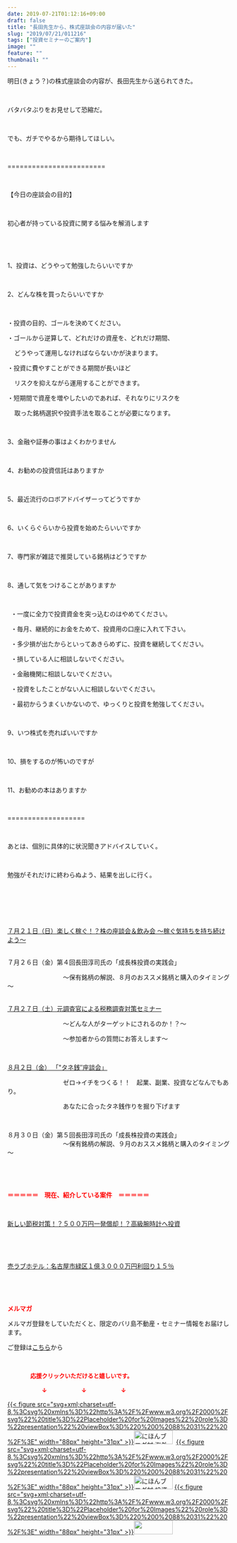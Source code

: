 ```yaml
---
date: 2019-07-21T01:12:16+09:00
draft: false
title: "長田先生から、株式座談会の内容が届いた"
slug: "2019/07/21/011216"
tags: ["投資セミナーのご案内"]
image: ""
feature: ""
thumbnail: ""
---
```

<p>明日(きょう？)の株式座談会の内容が、長田先生から送られてきた。</p><p> </p><p>バタバタぶりをお見せして恐縮だ。</p><p> </p><p>でも、ガチでやるから期待してほしい。</p><p> </p><p>========================</p><p> </p><p>【今日の座談会の目的】</p><p> </p><p>初心者が持っている投資に関する悩みを解消します</p><p> </p><p> </p><p>1、投資は、どうやって勉強したらいいですか</p><p> </p><p>2、どんな株を買ったらいいですか</p><p> </p><p>・投資の目的、ゴールを決めてください。</p><p>・ゴールから逆算して、どれだけの資産を、どれだけ期間、</p><p>    どうやって運用しなければならないかが決まります。</p><p>・投資に費やすことができる期間が長いほど</p><p>    リスクを抑えながら運用することができます。</p><p>・短期間で資産を増やしたいのであれば、それなりにリスクを</p><p>    取った銘柄選択や投資手法を取ることが必要になります。</p><p> </p><p>3、金融や証券の事はよくわかりません</p><p> </p><p>4、お勧めの投資信託はありますか</p><p> </p><p>5、最近流行のロボアドバイザーってどうですか</p><p> </p><p>6、いくらぐらいから投資を始めたらいいですか</p><p> </p><p>7、専門家が雑誌で推奨している銘柄はどうですか</p><p> </p><p>8、通して気をつけることがありますか</p><p> </p><p>  ・一度に全力で投資資金を突っ込むのはやめてください。</p><p>  ・毎月、継続的にお金をためて、投資用の口座に入れて下さい。</p><p>  ・多少損が出たからといってあきらめずに、投資を継続してください。</p><p>  ・損している人に相談しないでください。</p><p>  ・金融機関に相談しないでください。</p><p>  ・投資をしたことがない人に相談しないでください。</p><p>  ・最初からうまくいかないので、ゆっくりと投資を勉強してください。</p><p> </p><p>9、いつ株式を売ればいいですか</p><p> </p><p>10、損をするのが怖いのですが</p><p> </p><p>11、お勧めの本はありますか</p><p> </p><p>===================</p><p> </p><p>あとは、個別に具体的に状況聞きアドバイスしていく。</p><p> </p><p>勉強がそれだけに終わらぬよう、結果を出しに行く。</p><p> </p><p> </p><p> </p><p><a href="https://ameblo.jp/baliclub/entry-12487913501.html" target="_blank">７月２１日（日）楽しく稼ぐ！？株の座談会＆飲み会 ～稼ぐ気持ちを持ち続けよう～</a></p><p><br/>７月２６日（金）第４回長田淳司氏の「成長株投資の実践会」</p><p>　　　　　　　　　～保有銘柄の解説、８月のおススメ銘柄と購入のタイミング～</p><p><br/><a href="https://ameblo.jp/baliclub/entry-12489917228.html" target="_blank">７月２７日（土）元調査官による税務調査対策セミナー</a></p><p>　　　　　　　　　～どんな人がターゲットにされるのか！？～</p><p>　　　　　　　　　～参加者からの質問にお答えします～</p><p> </p><p><a href="https://ameblo.jp/baliclub/entry-12490299208.html" target="_blank">８月２日（金） 「"タネ銭″座談会」</a></p><p>　　　　　　　　　ゼロ→イチをつくる！！　起業、副業、投資などなんでもあり。</p><p>　　　　　　　　　あなたに合ったタネ銭作りを掘り下げます</p><p> </p><p>８月３０日（金）第５回長田淳司氏の「成長株投資の実践会」<br/>　　　　　　　　　～保有銘柄の解説、９月のおススメ銘柄と購入のタイミング～</p><p> </p><p> </p><p><span style="font-weight: bold;"><span style="color: rgb(255, 0, 0);">＝＝＝＝＝　現在、紹介している案件　＝＝＝＝＝</span></span></p><p> </p><p><a href="https://ameblo.jp/baliclub/entry-12492433937.html" target="_blank">新しい節税対策！？５００万円一発償却！？高級腕時計へ投資</a></p><p> </p><p> </p><p><a href="https://ameblo.jp/baliclub/entry-12489345635.html" target="_blank">売ラブホテル：名古屋市緑区１億３０００万円利回り１５％</a></p><p> </p><p> </p><p><span style="font-weight: bold;"><span style="color: rgb(255, 0, 0);">メルマガ</span></span></p><p>メルマガ登録をしていただくと、限定のバリ島不動産・セミナー情報をお届けします。</p><p>ご登録は<a href="f9eeVI" target="_blank">こちら</a>から</p><p style="text-align: center;"> </p><p><font color="#ff0000" size="2"><strong>　　　　応援クリックいただけると嬉しいです。</strong></font></p><p><font color="#ff0000" size="2"><strong>　　　　　　↓　　　　　　↓　　　　　　↓</strong></font></p><p><a href="ranking.html?p_cid=01260127" id="&amp;blogmura_banner">{{< figure src="svg+xml;charset=utf-8,%3Csvg%20xmlns%3D%22http%3A%2F%2Fwww.w3.org%2F2000%2Fsvg%22%20title%3D%22Placeholder%20for%20Images%22%20role%3D%22presentation%22%20viewBox%3D%220%200%2088%2031%22%20%2F%3E" width="88px" height="31px" >}}<noscript><img alt="にほんブログ村 海外生活ブログ バリ島情報へ" border="0" height="31" src="//overseas.blogmura.com/bali/img/bali88_31.gif" width="88"></noscript></a>  <a href="ranking.html?p_cid=01260127" id="&amp;blogmura_banner">{{< figure src="svg+xml;charset=utf-8,%3Csvg%20xmlns%3D%22http%3A%2F%2Fwww.w3.org%2F2000%2Fsvg%22%20title%3D%22Placeholder%20for%20Images%22%20role%3D%22presentation%22%20viewBox%3D%220%200%2088%2031%22%20%2F%3E" width="88px" height="31px" >}}<noscript><img alt="にほんブログ村 投資ブログ 不動産投資へ" border="0" height="31" src="//investment.blogmura.com/hudousantoushi/img/hudousantoushi88_31.gif" width="88"></noscript></a> <a href="link.php?1804582" title="人気ブログランキングへ">{{< figure src="svg+xml;charset=utf-8,%3Csvg%20xmlns%3D%22http%3A%2F%2Fwww.w3.org%2F2000%2Fsvg%22%20title%3D%22Placeholder%20for%20Images%22%20role%3D%22presentation%22%20viewBox%3D%220%200%2088%2031%22%20%2F%3E" width="88px" height="31px" >}}<noscript><img border="0" height="31" src="https://blog.with2.net/img/banner/banner_22.gif" width="88"></noscript></a></p>

